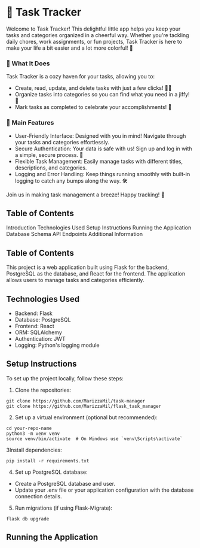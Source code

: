 # 🐾 Task Tracker

Welcome to Task Tracker! This delightful little app helps you keep your tasks and categories organized in a cheerful way. Whether you're tackling daily chores, work assignments, or fun projects, Task Tracker is here to make your life a bit easier and a lot more colorful! 🌈

### 🌟 What It Does
Task Tracker is a cozy haven for your tasks, allowing you to:

* Create, read, update, and delete tasks with just a few clicks! 📝✨
* Organize tasks into categories so you can find what you need in a jiffy! 🎨
* Mark tasks as completed to celebrate your accomplishments! 🎉

### 🎈 Main Features

* User-Friendly Interface: Designed with you in mind! Navigate through your tasks and categories effortlessly.
* Secure Authentication: Your data is safe with us! Sign up and log in with a simple, secure process. 🔐
* Flexible Task Management: Easily manage tasks with different titles, descriptions, and categories.
* Logging and Error Handling: Keep things running smoothly with built-in logging to catch any bumps along the way. 🛠️
  
Join us in making task management a breeze! Happy tracking! 🥳

## Table of Contents

Introduction
Technologies Used
Setup Instructions
Running the Application
Database Schema
API Endpoints
Additional Information

## Table of Contents

This project is a web application built using Flask for the backend, PostgreSQL as the database, and React for the frontend. The application allows users to manage tasks and categories efficiently.

## Technologies Used

* Backend: Flask
* Database: PostgreSQL
* Frontend: React
* ORM: SQLAlchemy
* Authentication: JWT
* Logging: Python's logging module

## Setup Instructions

To set up the project locally, follow these steps:

1. Clone the repositories:
```
git clone https://github.com/MarizzaMil/task-manager
git clone https://github.com/MarizzaMil/flask_task_manager
```



2. Set up a virtual environment (optional but recommended):
```
cd your-repo-name
python3 -m venv venv
source venv/bin/activate  # On Windows use `venv\Scripts\activate`
```

3Install dependencies:
```
pip install -r requirements.txt
```

4. Set up PostgreSQL database:

* Create a PostgreSQL database and user.
* Update your .env file or your application configuration with the database connection details.
  
5. Run migrations (if using Flask-Migrate):

```
flask db upgrade
```

## Running the Application




